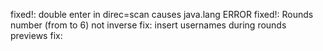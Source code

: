 
fixed!: double enter in direc=scan causes java.lang ERROR
fixed!: Rounds number (from to 6) not inverse
fix: insert usernames during rounds previews
fix:
